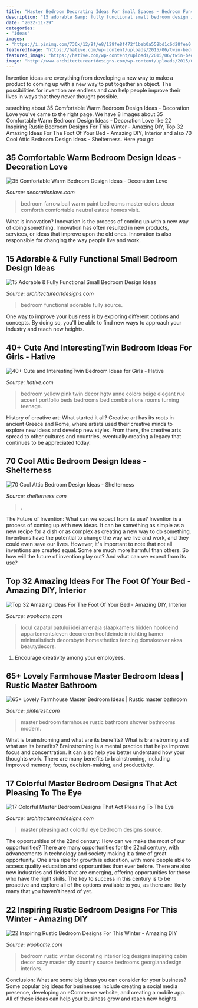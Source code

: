 ```yaml
---
title: "Master Bedroom Decorating Ideas For Small Spaces ~ Bedroom Functional Adorable Fully Source"
description: "15 adorable &amp; fully functional small bedroom design ideas"
date: "2022-11-29"
categories:
- "ideas"
images:
- "https://i.pinimg.com/736x/12/9f/e8/129fe8f472f1beb0a558bd1c6d28fea0.jpg"
featuredImage: "https://hative.com/wp-content/uploads/2015/06/twin-bedroom-ideas-for-girls/11-twin-bedroom-ideas-for-girls.jpg"
featured_image: "https://hative.com/wp-content/uploads/2015/06/twin-bedroom-ideas-for-girls/11-twin-bedroom-ideas-for-girls.jpg"
image: "http://www.architectureartdesigns.com/wp-content/uploads/2015/02/1231.jpg"
---
```



Invention ideas are everything from developing a new way to make a product to coming up with a new way to put together an object. The possibilities for invention are endless and can help people improve their lives in ways that they never thought possible.

	

		
searching about 35 Comfortable Warm Bedroom Design Ideas - Decoration Love you've came to the right page. We have 8 Images about 35 Comfortable Warm Bedroom Design Ideas - Decoration Love like 22 Inspiring Rustic Bedroom Designs For This Winter - Amazing DIY, Top 32 Amazing Ideas For The Foot Of Your Bed - Amazing DIY, Interior and also 70 Cool Attic Bedroom Design Ideas - Shelterness. Here you go:
		
    
## 35 Comfortable Warm Bedroom Design Ideas - Decoration Love

<img loading=lazy src="http://www.decorationlove.com/wp-content/uploads/2016/07/Farrow-and-Ball-Paint-Colors-Bedroom.jpg" onerror="this.onerror=null;this.src='https://tse3.mm.bing.net/th?id=OIP.Hz_y1dTU22HlP0HQRqN4PQHaLJ&amp;pid=15.1';" alt="35 Comfortable Warm Bedroom Design Ideas - Decoration Love">

_Source: decorationlove.com_

>bedroom farrow ball warm paint bedrooms master colors decor cornforth comfortable neutral estate homes visit. 

	

What is innovation?
Innovation is the process of coming up with a new way of doing something. Innovation has often resulted in new products, services, or ideas that improve upon the old ones. Innovation is also responsible for changing the way people live and work.

    
## 15 Adorable &amp; Fully Functional Small Bedroom Design Ideas

<img loading=lazy src="http://www.architectureartdesigns.com/wp-content/uploads/2015/02/1231.jpg" onerror="this.onerror=null;this.src='https://tse2.mm.bing.net/th?id=OIP.kxWJPXlnqQJ6rkvbXDRtowHaLI&amp;pid=15.1';" alt="15 Adorable &amp; Fully Functional Small Bedroom Design Ideas">

_Source: architectureartdesigns.com_

>bedroom functional adorable fully source. 

	

One way to improve your business is by exploring different options and concepts. By doing so, you'll be able to find new ways to approach your industry and reach new heights.

    
## 40+ Cute And InterestingTwin Bedroom Ideas For Girls - Hative

<img loading=lazy src="https://hative.com/wp-content/uploads/2015/06/twin-bedroom-ideas-for-girls/11-twin-bedroom-ideas-for-girls.jpg" onerror="this.onerror=null;this.src='https://tse2.mm.bing.net/th?id=OIP.JJHWss2XjjvFp7iuYUKdDQHaJ4&amp;pid=15.1';" alt="40+ Cute and InterestingTwin Bedroom Ideas for Girls - Hative">

_Source: hative.com_

>bedroom yellow pink twin decor hgtv anne colors beige elegant rue accent portfolio beds bedrooms bed combinations rooms turning teenage. 

	

History of creative art: What started it all?
Creative art has its roots in ancient Greece and Rome, where artists used their creative minds to explore new ideas and develop new styles. From there, the creative arts spread to other cultures and countries, eventually creating a legacy that continues to be appreciated today.

    
## 70 Cool Attic Bedroom Design Ideas - Shelterness

<img loading=lazy src="https://i.shelterness.com/2011/04/dreamy-loft-room-design.jpg" onerror="this.onerror=null;this.src='https://tse3.mm.bing.net/th?id=OIP.o960DiGRTQfpFacdwxVFSAHaLI&amp;pid=15.1';" alt="70 Cool Attic Bedroom Design Ideas - Shelterness">

_Source: shelterness.com_

>. 

	

The Future of Invention: What can we expect from its use?
Invention is a process of coming up with new ideas. It can be something as simple as a new recipe for a dish or as complex as creating a new way to do something. Inventions have the potential to change the way we live and work, and they could even save our lives. However, it's important to note that not all inventions are created equal. Some are much more harmful than others. So how will the future of invention play out? And what can we expect from its use?

    
## Top 32 Amazing Ideas For The Foot Of Your Bed - Amazing DIY, Interior

<img loading=lazy src="https://www.woohome.com/wp-content/uploads/2016/01/foot-of-the-bed-08.jpg" onerror="this.onerror=null;this.src='https://tse4.mm.bing.net/th?id=OIP.f-nnWtRoqOtUD_7vq7XejgHaJ4&amp;pid=15.1';" alt="Top 32 Amazing Ideas For The Foot Of Your Bed - Amazing DIY, Interior">

_Source: woohome.com_

>locul capatul patului idei amenaja slaapkamers hidden hoofdeind appartementsleven decoreren hoofdeinde inrichting kamer minimalistisch decorsbyte homesthetics fencing domakeover aksa beautydecors. 

	

1. Encourage creativity among your employees.

    
## 65+ Lovely Farmhouse Master Bedroom Ideas | Rustic Master Bathroom

<img loading=lazy src="https://i.pinimg.com/736x/12/9f/e8/129fe8f472f1beb0a558bd1c6d28fea0.jpg" onerror="this.onerror=null;this.src='https://tse3.mm.bing.net/th?id=OIP.nRnWxBxI_mRyAbQzrXwowAHaJ3&amp;pid=15.1';" alt="65+ Lovely Farmhouse Master Bedroom Ideas | Rustic master bathroom">

_Source: pinterest.com_

>master bedroom farmhouse rustic bathroom shower bathrooms modern. 

	

What is brainstroming and what are its benefits?
What is brainstroming and what are its benefits? Brainstroming is a mental practice that helps improve focus and concentration. It can also help you better understand how your thoughts work. There are many benefits to brainstroming, including improved memory, focus, decision-making, and productivity.

    
## 17 Colorful Master Bedroom Designs That Act Pleasing To The Eye

<img loading=lazy src="https://www.architectureartdesigns.com/wp-content/uploads/2016/05/8-3-630x840.jpeg" onerror="this.onerror=null;this.src='https://tse1.mm.bing.net/th?id=OIP.6Ya2DvQSCctLlee5PFGoKgHaJ4&amp;pid=15.1';" alt="17 Colorful Master Bedroom Designs That Act Pleasing To The Eye">

_Source: architectureartdesigns.com_

>master pleasing act colorful eye bedroom designs source. 

	

The opportunities of the 22nd century: How can we make the most of our opportunities?
There are many opportunities for the 22nd century, with advancements in technology and society making it a time of great opportunity. One area ripe for growth is education, with more people able to access quality education and opportunities than ever before. There are also new industries and fields that are emerging, offering opportunities for those who have the right skills. The key to success in this century is to be proactive and explore all of the options available to you, as there are likely many that you haven't heard of yet.

    
## 22 Inspiring Rustic Bedroom Designs For This Winter - Amazing DIY

<img loading=lazy src="http://www.woohome.com/wp-content/uploads/2014/11/Rustic-Bedroom-Decorating-Ideas-11.jpg" onerror="this.onerror=null;this.src='https://tse4.mm.bing.net/th?id=OIP.J7-pNZp-qkUtLlIKw_gHaAHaLH&amp;pid=15.1';" alt="22 Inspiring Rustic Bedroom Designs For This Winter - Amazing DIY">

_Source: woohome.com_

>bedroom rustic winter decorating interior log designs inspiring cabin decor cozy master diy country source bedrooms georgianadesign interiors. 

	

Conclusion: What are some big ideas you can consider for your business?
Some popular big ideas for businesses include creating a social media presence, developing an eCommerce website, and creating a mobile app. All of these ideas can help your business grow and reach new heights.

